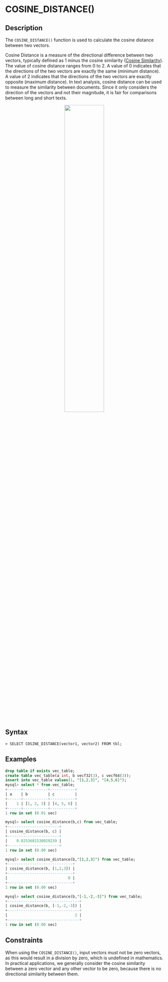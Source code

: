 # COSINE_DISTANCE()

## Description

The `COSINE_DISTANCE()` function is used to calculate the cosine distance between two vectors.

Cosine Distance is a measure of the directional difference between two vectors, typically defined as 1 minus the cosine similarity ([Cosine Similarity](cosine_similarity.md)). The value of cosine distance ranges from 0 to 2. A value of 0 indicates that the directions of the two vectors are exactly the same (minimum distance). A value of 2 indicates that the directions of the two vectors are exactly opposite (maximum distance). In text analysis, cosine distance can be used to measure the similarity between documents. Since it only considers the direction of the vectors and not their magnitude, it is fair for comparisons between long and short texts.

<div align="center">
<img src=https://community-shared-data-1308875761.cos.ap-beijing.myqcloud.com/artwork/docs/reference/vector/cosine_distance.png width=50% heigth=50%/>
</div>

## Syntax

```
> SELECT COSINE_DISTANCE(vector1, vector2) FROM tbl;
```

## Examples

```sql
drop table if exists vec_table;
create table vec_table(a int, b vecf32(3), c vecf64(3));
insert into vec_table values(1, "[1,2,3]", "[4,5,6]");
mysql> select * from vec_table;
+------+-----------+-----------+
| a    | b         | c         |
+------+-----------+-----------+
|    1 | [1, 2, 3] | [4, 5, 6] |
+------+-----------+-----------+
1 row in set (0.01 sec)

mysql> select cosine_distance(b,c) from vec_table;
+-----------------------+
| cosine_distance(b, c) |
+-----------------------+
|    0.0253681538029239 |
+-----------------------+
1 row in set (0.00 sec)

mysql> select cosine_distance(b,"[1,2,3]") from vec_table;
+-----------------------------+
| cosine_distance(b, [1,2,3]) |
+-----------------------------+
|                           0 |
+-----------------------------+
1 row in set (0.00 sec)

mysql> select cosine_distance(b,"[-1,-2,-3]") from vec_table;
+--------------------------------+
| cosine_distance(b, [-1,-2,-3]) |
+--------------------------------+
|                              2 |
+--------------------------------+
1 row in set (0.00 sec)
```

## Constraints

When using the `COSINE_DISTANCE()`, input vectors must not be zero vectors, as this would result in a division by zero, which is undefined in mathematics. In practical applications, we generally consider the cosine similarity between a zero vector and any other vector to be zero, because there is no directional similarity between them.